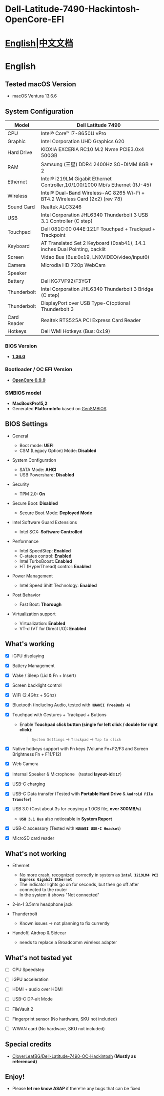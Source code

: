# Dell-Latitude-7490-Hackintosh-OpenCore-EFI

# **[English]()|[中文文档]()**

# English

## Tested macOS Version

- macOS Ventura 13.6.6


## System Configuration

| Model | Dell Latitude 7490 |
| --- | --- |
| CPU | Intel® Core™ i7-8650U vPro |
| Graphic | Intel Corporation UHD Graphics 620 |
| Hard Drive | KIOXIA EXCERIA RC10 M.2 Nvme PCIE3.0x4 500GB |
| RAM | Samsung (三星) DDR4 2400Hz SO-DIMM 8GB * 2 |
| Ethernet | Intel® i219LM Gigabit Ethernet Controller,10/100/1000 Mb/s Ethernet (RJ-45) |
| Wireless | Intel® Dual-Band Wireless-AC 8265 Wi-Fi + BT4.2 Wireless Card (2x2) (rev 78) |
| Sound Card | Realtek ALC3246  |
| USB | Intel Corporation JHL6340 Thunderbolt 3 USB 3.1 Controller (C step) |
| Touchpad | Dell 081C:00 044E:121F Touchpad + Trackpad + Trackpoint |
| Keyboard | AT Translated Set 2 Keyboard (0xab41), 14.1 inches Dual Pointing, backlit |
| Screen | Video Bus (Bus:0x19, LNXVIDEO/video/input0) |
| Camera | Microdia HD 720p WebCam |
| Speaker |  |
| Battery | Dell KG7VF92/F3YGT |
| Thunderbolt | Intel Corporation JHL6340 Thunderbolt 3 Bridge (C step) |
| Thunderbolt | DisplayPort over USB Type-C(optional Thunderbolt 3 |
| Card Reader | Realtek RTS525A PCI Express Card Reader |
| Hotkeys | Dell WMI Hotkeys (Bus: 0x19) |

### BIOS Version

- **[1.36.0](https://www.dell.com/support/home/en-us/drivers/driversdetails?driverid=rv03k&oscode=biosa&productcode=latitude-14-7490-laptop)**

### Bootloader / OC EFI Version

- **[OpenCore 0.9.9](https://github.com/acidanthera/OpenCorePkg/releases/tag/0.9.9)**

### SMBIOS model

- **MacBookPro15,2**
- Generated **PlatformInfo** based on [GenSMBIOS](https://github.com/corpnewt/GenSMBIOS)

## BIOS Settings

- General
  - Boot mode: **UEFI**
  - CSM (Legacy Option) Mode: **Disabled**

- System Configuration
  - SATA Mode: **AHCI**
  - USB Powershare: **Disabled**

- Security
  - TPM 2.0: **On**

- Secure Boot: **Disabled**
  - Secure Boot Mode: **Deployed Mode**

- Intel Software Guard Extensions
  - Intel SGX: **Software Controlled**

- Performance
  - Intel SpeedStep: **Enabled**
  - C-states control: **Enabled**
  - Intel TurboBoost: **Enabled**
  - HT (HyperThread) control: **Enabled**

- Power Management
  - Intel Speed Shift Technology: **Enabled**

- Post Behavior
  - Fast Boot: **Thorough**

- Virtualization support
  - Virtualization: **Enabled**
  - VT-d (VT for Direct I/O): **Enabled**



## What's working

- [x] iGPU displaying

- [x] Battery Management

- [x] Wake / Sleep (Lid & Fn + Insert)

- [x] Screen backlight control

- [x] WiFi (2.4Ghz + 5Ghz)

- [x] Bluetooth (Including Audio, tested with **`HUAWEI FreeBuds 4`**)

- [x] Touchpad with Gestures + Trackpad + Buttons
  - Enable **Touchpad click button (single for left click / double for right click)**:
    
    > `System Settings` → `Trackpad` → `Tap to click` 
  
- [x] Native hotkeys support with Fn keys (Volume Fn+F2/F3 and Screen Brightness Fn + F11/F12)

- [x] Web Camera

- [x] Internal Speaker & Microphone （tested **layout-id=`17`**）

- [x] USB-C charging

- [x] USB-C Data transfer (Tested with **Portable Hard Drive** & **`Android File Transfer`**)

- [x] USB 3.0 (Cost about 3s for copying a 1.0GB file, **over 300MB/s**)

  - **`USB 3.1 Bus`** also noticeable in **System Report**

- [x] USB-C accessory (Tested with **`HUAWEI USB-C Headset`**)

- [x] MicroSD card reader

## What's not working

- Ethernet 
  - No more crash, recognized correctly in system as **`Intel I219LM4 PCI Express Gigabit Ethernet`**
  - The indicator lights go on for seconds, but then go off after connected to the router
  - In the system it shows "Not connected"

- 2-in-1 3.5mm headphone jack
- Thunderbolt 
  - Known issues → not planning to fix currently

- Handoff, Airdrop & Sidecar 
  - needs to replace a Broadcomm wireless adapter


## What's not tested yet

- [ ] CPU Speedstep
- [ ] iGPU acceleration
- [ ] HDMI + audio over HDMI
- [ ] USB-C DP-alt Mode
- [ ] FileVault 2
- [ ] Fingerprint sensor (No hardware, SKU not included)
- [ ] WWAN card (No hardware, SKU not included)


## Special credits

- [CloverLeafBG/Dell-Latitude-7490-OC-Hackintosh](https://github.com/CloverLeafBG/Dell-Latitude-7490-OC-Hackintosh) **(Mostly as referenced)**


## Enjoy!

- Please **let me know ASAP** if there're any bugs that can be fixed
